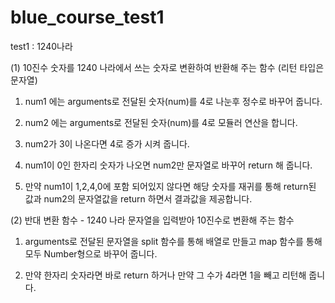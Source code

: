 # blue_course_test1

test1 : 1240나라

(1) 10진수 숫자를 1240 나라에서 쓰는 숫자로 변환하여 반환해 주는 함수 (리턴 타입은 문자열)

1. num1 에는 arguments로 전달된 숫자(num)를 4로 나눈후 정수로 바꾸어 줍니다.

2. num2 에는 arguments로 전달된 숫자(num)를 4로 모듈러 연산을 합니다.

3. num2가 3이 나온다면 4로 증가 시켜 줍니다.

4. num1이 0인 한자리 숫자가 나오면 num2만 문자열로 바꾸어 return 해 줍니다.

5. 만약 num1이 1,2,4,0에 포함 되어있지 않다면 해당 숫자를 재귀를 통해 return된 값과 num2의 문자열값을 return 하면서 결과값을 제공합니다.

(2) 반대 변환 함수 - 1240 나라 문자열을 입력받아 10진수로 변환해 주는 함수

1. arguments로 전달된 문자열을 split 함수를 통해 배열로 만들고 map 함수를 통해 모두 Number형으로 바꾸어 줍니다.

2. 만약 한자리 숫자라면 바로 return 하거나 만약 그 수가 4라면 1을 빼고 리턴해 줍니다.
